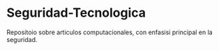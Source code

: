 # Seguridad-Tecnologica
Repositoio sobre articulos computacionales, con enfasisi principal en la seguridad.
